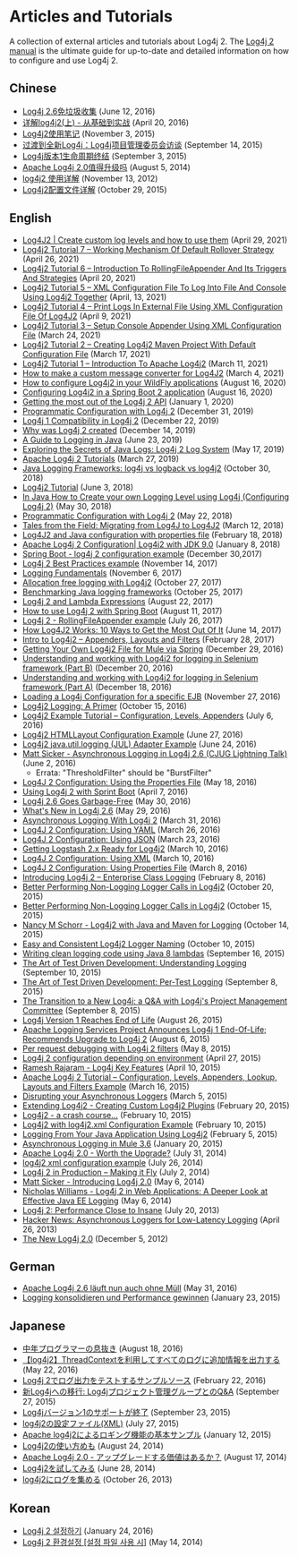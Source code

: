 <!-- vim: set syn=markdown : -->
<!--
    Licensed to the Apache Software Foundation (ASF) under one or more
    contributor license agreements.  See the NOTICE file distributed with
    this work for additional information regarding copyright ownership.
    The ASF licenses this file to You under the Apache License, Version 2.0
    (the "License"); you may not use this file except in compliance with
    the License.  You may obtain a copy of the License at

         http://www.apache.org/licenses/LICENSE-2.0

    Unless required by applicable law or agreed to in writing, software
    distributed under the License is distributed on an "AS IS" BASIS,
    WITHOUT WARRANTIES OR CONDITIONS OF ANY KIND, either express or implied.
    See the License for the specific language governing permissions and
    limitations under the License.
-->

# Articles and Tutorials

A collection of external articles and tutorials about Log4j 2. The [Log4j 2 manual](manual/index.html) is the ultimate
guide for up-to-date and detailed information on how to configure and use Log4j 2.

## Chinese

* [Log4j 2.6免垃圾收集](https://www.infoq.cn/news/2016/06/log4j-garbage-free/)
(June 12, 2016)
* [详解log4j2(上) - 从基础到实战](https://blog.csdn.net/autfish/article/details/51203709)
(April 20, 2016)
* [Log4j2使用笔记](https://www.jianshu.com/p/7aec512a003c)
(November 3, 2015)
* [过渡到全新Log4j：Log4j项目管理委员会访谈](https://www.infoq.cn/news/2015/09/interview-log4j-pmc/)
(September 14, 2015)
* [Log4j版本1生命周期终结](https://www.infoq.cn/news/2015/09/log4j-version-1-reaches-eol/)
(September 3, 2015)
* [Apache Log4j 2.0值得升级吗](https://www.infoq.cn/news/2014/08/apache-log4j2/)
(August 5, 2014)
* [log4j2 使用详解](https://blog.csdn.net/lrenjun/article/details/8178875)
(November 13, 2012)
* [Log4j2配置文件详解](https://web.archive.org/web/20211016221310/https://my.oschina.net/xianggao/blog/523401)
(October 29, 2015)

## English

* [Log4J2 | Create custom log levels and how to use them](https://medium.com/codex/log4j2-create-custom-log-levels-and-how-to-use-them-48685e133fd1)
(April 29, 2021)  
* [Log4j2 Tutorial 7 – Working Mechanism Of Default Rollover Strategy](http://makeseleniumeasy.com/2021/04/26/log4j2-tutorial-7-working-mechanism-of-default-rollover-strategy/)
(April 26, 2021)
* [Log4j2 Tutorial 6 – Introduction To RollingFileAppender And Its Triggers And Strategies](http://makeseleniumeasy.com/2021/04/20/log4j2-tutorial-6-introduction-to-rollingfileappender-and-its-triggers-and-strategies/)
(April 20, 2021)
* [Log4j2 Tutorial 5 – XML Configuration File To Log Into File And Console Using Log4j2 Together](http://makeseleniumeasy.com/2021/04/13/log4j2-tutorial-5-xml-configuration-file-to-log-into-file-and-console-using-log4j2-together/)
(April, 13, 2021)  
* [Log4j2 Tutorial 4 – Print Logs In External File Using XML Configuration File Of Log4J2](http://makeseleniumeasy.com/2021/04/09/log4j2-tutorial-4-print-logs-in-external-file-using-xml-configuration-file-of-log4j2/)
  (April 9, 2021)
* [Log4j2 Tutorial 3 – Setup Console Appender Using XML Configuration File](http://makeseleniumeasy.com/2021/03/24/log4j2-tutorial-3-setup-console-appender-using-xml-configuration-file/)
  (March 24, 2021)
* [Log4j2 Tutorial 2 – Creating Log4j2 Maven Project With Default Configuration File](http://makeseleniumeasy.com/2021/03/17/log4j2-tutorial-2-creating-log4j2-maven-project-with-default-configuration-file/)
  (March 17, 2021)
* [Log4j2 Tutorial 1 – Introduction To Apache Log4j2](http://makeseleniumeasy.com/2021/03/11/log4j2-tutorial-1-introduction-to-apache-log4j2/)
  (March 11, 2021)  
* [How to make a custom message converter for Log4J2](https://petrepopescu.tech/2021/03/how-to-make-a-custom-message-converter-for-log4j2/)
(March 4, 2021)  
* [How to configure Log4j2 in your WildFly applications](http://www.mastertheboss.com/jbossas/jboss-log/how-to-use-log4j2-in-your-wildfly-applications/)
(August 16, 2020)
* [Configuring Log4j2 in a Spring Boot 2 application](http://www.masterspringboot.com/configuration/logging/configuring-log4j2-in-spring-boot-applications)
(August 16, 2020)
* [Getting the most out of the Log4j 2 API](https://www.ralphgoers.com/post/getting-the-most-out-of-the-log4j-2-api)
(January 1, 2020)
* [Programmatic Configuration with Log4j 2](https://www.baeldung.com/log4j2-programmatic-config)
(December 31, 2019)
* [Log4j 1 Compatibility in Log4j 2](https://www.ralphgoers.com/post/log4j-1-compatibility-in-log4j-2)
(December 22, 2019)
* [Why was Log4j 2 created](https://www.ralphgoers.com/post/why-was-log4j-2-created)
(December 14, 2019)
* [A Guide to Logging in Java](https://www.marcobehler.com/guides/java-logging)
(June 23, 2019)
* [Exploring the Secrets of Java Logs: Log4j 2 Log System](https://www.alibabacloud.com/blog/exploring-the-secrets-of-java-logs-log4j-2-log-system_594821)
(May 17, 2019)
* [Apache Log4j 2 Tutorials](https://mkyong.com/logging/apache-log4j-2-tutorials/)
(March 27, 2019)
* [Java Logging Frameworks: log4j vs logback vs log4j2](https://stackify.com/compare-java-logging-frameworks/)
(October 30, 2018)
* [Log4j2 Tutorial](https://howtodoinjava.com/log4j2/)
(June 3, 2018)
* [In Java How to Create your own Logging Level using Log4j (Configuring Log4j 2)](https://crunchify.com/java-how-to-create-your-own-logging-level-in-log4j-configuring-log4j/)
{May 30, 2018)
* [Programmatic Configuration with Log4j 2](https://www.baeldung.com/log4j2-programmatic-config)
(May 22, 2018)
* [Tales from the Field: Migrating from Log4J to Log4J2](https://www.javacodegeeks.com/2018/03/tales-from-the-field-migrating-from-log4j-to-log4j2.html)
(March 12, 2018)
* [Log4J2 and Java configuration with properties file](https://www.youtube.com/watch?v=sdOiA1Xql0o)
(February 18, 2018)
* [Apache Log4j 2 Configuration| Log4j2 with JDK 9.0](https://www.youtube.com/watch?v=BbcSNOtEGWs)
(January 8, 2018)
* [Spring Boot - log4j 2 configuration example](https://www.youtube.com/watch?v=KKO5wGi_vEc)
(December 30,2017)
* [Log4j 2 Best Practices example](https://examples.javacodegeeks.com/enterprise-java/log4j/log4j-2-best-practices-example/)
(November 14, 2017)
* [Logging Fundamentals](https://web.archive.org/web/20180308003803/http://musigma.org/logging/2017/11/06/logging.html)
(November 6, 2017)
* [Allocation free logging with Log4j2](http://www.rationaljava.com/2017/10/allocation-free-logging-with-log4j2.html)
(October 27, 2017)
* [Benchmarking Java logging frameworks](https://www.loggly.com/blog/benchmarking-java-logging-frameworks/)
(October 25, 2017)
* [Log4j 2 and Lambda Expressions](https://www.baeldung.com/log4j-2-lazy-logging)
(August 22, 2017)
* [How to use Log4j 2 with Spring Boot](https://www.callicoder.com/spring-boot-log4j-2-example/)
(August 11, 2017)
* [Log4j 2 - RollingFileAppender example](https://www.boraji.com/log4j-2-rollingfileappender-example)
(July 26, 2017)
* [How Log4J2 Works: 10 Ways to Get the Most Out Of It](https://stackify.com/log4j2-java/)
(June 14, 2017)
* [Intro to Log4j2 – Appenders, Layouts and Filters](https://www.baeldung.com/log4j2-appenders-layouts-filters)
(February 28, 2017)
* [Getting Your Own Log4j2 File for Mule via Spring](https://dzone.com/articles/getting-own-log4j2-file-for-mule-via-spring)
(December 29, 2016)
* [Understanding and working with Log4j2 for logging in Selenium framework (Part B)](https://www.youtube.com/watch?v=-XNvCNHjIKw)
(December 20, 2016)
* [Understanding and working with Log4j2 for logging in Selenium framework (Part A)](https://www.youtube.com/watch?v=RWZ0gsfkkc4)
(December 18, 2016)
* [Loading a Log4j Configuration for a specific EJB](https://garygregory.wordpress.com/2016/11/27/loading-a-log4j-configuration-for-a-specific-ejb/)
(November 27, 2016)
* [Log4j2 Logging: A Primer](https://anishekagarwal.medium.com/log4j2-logging-a-primer-f10ed18e9de6)
(October 15, 2016)
* [Log4j2 Example Tutorial – Configuration, Levels, Appenders](https://www.digitalocean.com/community/tutorials/log4j2-example-tutorial-configuration-levels-appenders)
(July 6, 2016)
* [Log4j2 HTMLLayout Configuration Example](https://howtodoinjava.com/log4j2/log4j2-htmllayout-configuration-example/)
(June 27, 2016)
* [Log4j2 java.util.logging (JUL) Adapter Example](https://javaevangelist.blogspot.com/2016/06/log4j2-javautillogging-jul-adapter.html)
(June 24, 2016)
* [Matt Sicker - Asynchronous Logging in Log4j 2.6 (CJUG Lightning Talk)](https://vimeo.com/169542136)
(June 2, 2016)
  * Errata: "ThresholdFilter" should be "BurstFilter"
* [Log4J 2 Configuration: Using the Properties File](https://dzone.com/articles/log4j-2-configuration-using-properties-file)
(May 18, 2016)
* [Using Log4j 2 with Sprint Boot](https://springframework.guru/using-log4j-2-spring-boot/)
(April 7, 2016)
* [Log4j 2.6 Goes Garbage-Free](https://www.infoq.com/news/2016/05/log4j-garbage-free/)
(May 30, 2016)
* [What's New in Log4j 2.6](https://web.archive.org/web/20180306104946/http://musigma.org/java/log4j/2016/05/29/log4j-2.6.html)
(May 29, 2016)
* [Asynchronous Logging With Log4j 2](https://springframework.guru/asynchronous-logging-with-log4j-2/)
(March 31, 2016)
* [Log4J 2 Configuration: Using YAML](https://springframework.guru/log4j-2-configuration-using-yaml/)
(March 26, 2016)
* [Log4J 2 Configuration: Using JSON](https://springframework.guru/log4j-2-configuration-using-json/)
(March 23, 2016)
* [Getting Logstash 2.x Ready for Log4j2](https://web.archive.org/web/20220315041422/https://qbox.io/blog/getting-logstash-2x-ready-for-log4j2)
(March 10, 2016)
* [Log4J 2 Configuration: Using XML](https://springframework.guru/log4j-2-configuration-using-xml/)
(March 10, 2016)
* [Log4J 2 Configuration: Using Properties File](https://springframework.guru/log4j-2-configuration-using-properties-file/)
(March 8, 2016)
* [Introducing Log4j 2 – Enterprise Class Logging](https://springframework.guru/introducing-log4j-enterprise-class-logging/)
(February 8, 2016)
* [Better Performing Non-Logging Logger Calls in Log4j2](https://www.javacodegeeks.com/2015/10/better-performing-non-logging-logger-calls-in-log4j2.html)
(October 20, 2015)
* [Better Performing Non-Logging Logger Calls in Log4j2](https://marxsoftware.blogspot.com/2015/10/log4j2-non-logging-performance.html)
(October 15, 2015)
* [Nancy M Schorr - Log4j2 with Java and Maven for Logging](https://www.youtube.com/watch?v=Yv0n-4AsOiI)
(October 14, 2015)
* [Easy and Consistent Log4j2 Logger Naming](https://www.javacodegeeks.com/2015/10/easy-and-consistent-log4j2-logger-naming.html)
(October 10, 2015)
* [Writing clean logging code using Java 8 lambdas](https://garygregory.wordpress.com/2015/09/16/a-gentle-introduction-to-the-log4j-api-and-lambda-basics/)
(September 16, 2015)
* [The Art of Test Driven Development: Understanding Logging](https://garygregory.wordpress.com/2015/09/10/the-art-of-test-driven-development-understanding-logging/)
(September 10, 2015)
* [The Art of Test Driven Development: Per-Test Logging](https://garygregory.wordpress.com/2015/09/08/the-art-of-test-driven-development-per-test-logging/)
(September 8, 2015)
* [The Transition to a New Log4j: a Q&amp;A with Log4j's Project Management Committee](https://www.infoq.com/news/2015/09/interview-log4j-pmc/)
(September 8, 2015)
* [Log4j Version 1 Reaches End of Life](https://www.infoq.com/news/2015/08/log4j-version-1-reaches-eol/)
(August 26, 2015)
* [Apache Logging Services Project Announces Log4j 1 End-Of-Life; Recommends Upgrade to Log4j 2](https://news.apache.org/foundation/entry/apache_logging_services_project_announces)
(August 6, 2015)
* [Per request debugging with Log4j 2 filters](https://www.innoq.com/en/blog/per-request-debugging-with-log4j2/)
(May 8, 2015)
* [Log4j 2 configuration depending on environment](https://blog.oio.de/2015/04/27/log4j-2-configuration-depending-environment/)
(April 27, 2015)
* [Ramesh Rajaram - Log4j Key Features](https://www.youtube.com/watch?v=EWftNoRhS_M)
(April 10, 2015)
* [Apache Log4j 2 Tutorial – Configuration, Levels, Appenders, Lookup, Layouts and Filters Example](http://www.journaldev.com/7128/apache-log4j-2-tutorial-configuration-levels-appenders-lookup-layouts-and-filters-example)
(March 16, 2015)
* [Disrupting your Asynchronous Loggers](https://blogs.mulesoft.com/dev-guides/how-to-tutorials/mule-3-6-asynchronous-logging/)
(March 5, 2015)
* [Extending Log4j2 - Creating Custom Log4j2 Plugins](https://andrew-flower.com/blog/Create_Custom_Log4j_Plugins)
(February 20, 2015)
* [Log4j2 - a crash course...](https://andrew-flower.com/blog/Basic_Log4j2_Configuration)
(February 10, 2015)
* [Log4j2 with log4j2.xml Configuration Example](https://memorynotfound.com/log4j2-with-log4j2-xml-configuration-example/)
(February 10, 2015)
* [Logging From Your Java Application Using Log4j2](https://www.rapid7.com/blog/post/2015/02/05/logging-from-your-java-application-using-log4j2/)
(February 5, 2015)
* [Asynchronous Logging in Mule 3.6](https://blogs.mulesoft.com/dev-guides/how-to-tutorials/mule-3-6-asynchronous-logging/)
(January 20, 2015)
* [Apache Log4j 2.0 - Worth the Upgrade?](https://www.infoq.com/news/2014/07/apache-log4j2/)
(July 31, 2014)
* [log4j2 xml configuration example](https://mycuteblog.com/log4j2-xml-configuration-example/)
(July 26, 2014)
* [Log4j 2 in Production – Making it Fly](https://tech.finn.no/2014/07/01/log4j2-in-production-making-it-fly/)
(July 2, 2014)
* [Matt Sicker - Introducing Log4j 2.0](https://www.youtube.com/watch?v=ZzVSs_JEhgs)
(May 6, 2014)
* [Nicholas Williams - Log4j 2 in Web Applications: A Deeper Look at Effective Java EE Logging](https://www.youtube.com/watch?v=HB0r5DuxGPI)
(May 6, 2014)
* [Log4j 2: Performance Close to Insane](https://grobmeier.solutions/log4j-2-performance-close-to-insane-20072013.html)
(July 20, 2013)
* [Hacker News: Asynchronous Loggers for Low-Latency Logging](https://news.ycombinator.com/item?id=5612035)
(April 26, 2013)
* [The New Log4j 2.0](https://grobmeier.solutions/the-new-log4j-2-0-05122012.html)
(December 5, 2012)

## German

* [Apache Log4j 2.6 läuft nun auch ohne Müll](https://entwickler.de/java/apache-log4j-26-lauft-nun-auch-ohne-mull/)
(May 31, 2016)
* [Logging konsolidieren und Performance gewinnen](https://www.innoq.com/en/articles/2015/01/logging-konsolidieren-log4j2/)
(January 23, 2015)

## Japanese

* [中年プログラマーの息抜き](https://tm-b.hatenablog.com/entry/2016/08/18/200715)
(August 18, 2016)
* [【log4j2】ThreadContextを利用してすべてのログに追加情報を出力する](https://minor.hatenablog.com/entry/2016/05/22/193556)
(May 22, 2016)
* [Log4j 2でログ出力をテストするサンプルソース](https://qiita.com/kazurof/items/abbd42f11bfc125f3190)
(February 22, 2016)
* [新Log4jへの移行: Log4jプロジェクト管理グループとのQ&amp;A](https://www.infoq.com/jp/news/2015/09/interview-log4j-pmc/)
(September 27, 2015)
* [Log4jバージョン1のサポートが終了](https://www.infoq.com/jp/news/2015/09/log4j-version-1-reaches-eol/)
(September 23, 2015)
* [log4j2の設定ファイル(XML)](https://qiita.com/pica/items/f801c74848f748f76b58)
(July 27, 2015)
* [Apache log4j2によるロギング機能の基本サンプル](https://japanengineers.seesaa.net/article/412195201.html)
(January 12, 2015)
* [Log4j2の使い方めも](https://yamashiro0110.hatenadiary.jp/entry/2014/08/24/093336)
(August 24, 2014)
* [Apache Log4j 2.0 - アップグレードする価値はあるか？](https://www.infoq.com/jp/news/2014/08/apache-log4j2/)
(August 17, 2014)
* [Log4j2を試してみる](https://kazuhira-r.hatenablog.com/entry/20140628/1403959552)
(June 28, 2014)
* [log4j2にログを集める](https://nabedge.blogspot.com/2013/10/log4j2.html)
(October 26, 2013)

## Korean

* [Log4j 2 설정하기](https://dveamer.github.io/java/Log4j2.html)
(January 24, 2016)
* [Log4j 2 환경설정 [설정 파일 사용 시]](https://www.egovframe.go.kr/wiki/doku.php?id=egovframework:rte3:fdl:%EC%84%A4%EC%A0%95_%ED%8C%8C%EC%9D%BC%EC%9D%84_%EC%82%AC%EC%9A%A9%ED%95%98%EB%8A%94_%EB%B0%A9%EB%B2%95)
(May 14, 2014)

